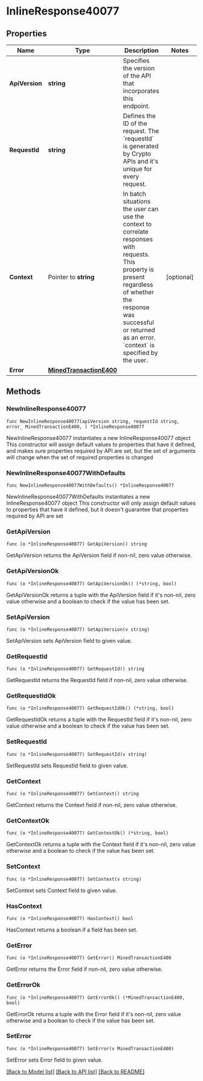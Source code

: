 # InlineResponse40077

## Properties

Name | Type | Description | Notes
------------ | ------------- | ------------- | -------------
**ApiVersion** | **string** | Specifies the version of the API that incorporates this endpoint. | 
**RequestId** | **string** | Defines the ID of the request. The &#x60;requestId&#x60; is generated by Crypto APIs and it&#39;s unique for every request. | 
**Context** | Pointer to **string** | In batch situations the user can use the context to correlate responses with requests. This property is present regardless of whether the response was successful or returned as an error. &#x60;context&#x60; is specified by the user. | [optional] 
**Error** | [**MinedTransactionE400**](MinedTransactionE400.md) |  | 

## Methods

### NewInlineResponse40077

`func NewInlineResponse40077(apiVersion string, requestId string, error_ MinedTransactionE400, ) *InlineResponse40077`

NewInlineResponse40077 instantiates a new InlineResponse40077 object
This constructor will assign default values to properties that have it defined,
and makes sure properties required by API are set, but the set of arguments
will change when the set of required properties is changed

### NewInlineResponse40077WithDefaults

`func NewInlineResponse40077WithDefaults() *InlineResponse40077`

NewInlineResponse40077WithDefaults instantiates a new InlineResponse40077 object
This constructor will only assign default values to properties that have it defined,
but it doesn't guarantee that properties required by API are set

### GetApiVersion

`func (o *InlineResponse40077) GetApiVersion() string`

GetApiVersion returns the ApiVersion field if non-nil, zero value otherwise.

### GetApiVersionOk

`func (o *InlineResponse40077) GetApiVersionOk() (*string, bool)`

GetApiVersionOk returns a tuple with the ApiVersion field if it's non-nil, zero value otherwise
and a boolean to check if the value has been set.

### SetApiVersion

`func (o *InlineResponse40077) SetApiVersion(v string)`

SetApiVersion sets ApiVersion field to given value.


### GetRequestId

`func (o *InlineResponse40077) GetRequestId() string`

GetRequestId returns the RequestId field if non-nil, zero value otherwise.

### GetRequestIdOk

`func (o *InlineResponse40077) GetRequestIdOk() (*string, bool)`

GetRequestIdOk returns a tuple with the RequestId field if it's non-nil, zero value otherwise
and a boolean to check if the value has been set.

### SetRequestId

`func (o *InlineResponse40077) SetRequestId(v string)`

SetRequestId sets RequestId field to given value.


### GetContext

`func (o *InlineResponse40077) GetContext() string`

GetContext returns the Context field if non-nil, zero value otherwise.

### GetContextOk

`func (o *InlineResponse40077) GetContextOk() (*string, bool)`

GetContextOk returns a tuple with the Context field if it's non-nil, zero value otherwise
and a boolean to check if the value has been set.

### SetContext

`func (o *InlineResponse40077) SetContext(v string)`

SetContext sets Context field to given value.

### HasContext

`func (o *InlineResponse40077) HasContext() bool`

HasContext returns a boolean if a field has been set.

### GetError

`func (o *InlineResponse40077) GetError() MinedTransactionE400`

GetError returns the Error field if non-nil, zero value otherwise.

### GetErrorOk

`func (o *InlineResponse40077) GetErrorOk() (*MinedTransactionE400, bool)`

GetErrorOk returns a tuple with the Error field if it's non-nil, zero value otherwise
and a boolean to check if the value has been set.

### SetError

`func (o *InlineResponse40077) SetError(v MinedTransactionE400)`

SetError sets Error field to given value.



[[Back to Model list]](../README.md#documentation-for-models) [[Back to API list]](../README.md#documentation-for-api-endpoints) [[Back to README]](../README.md)


